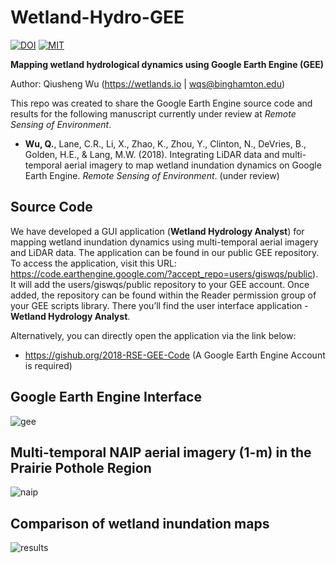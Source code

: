 # Wetland-Hydro-GEE

[![DOI](https://zenodo.org/badge/145987260.svg)](https://zenodo.org/badge/latestdoi/145987260)
[![MIT](https://img.shields.io/badge/License-MIT-yellow.svg)](https://opensource.org/licenses/MIT)


**Mapping wetland hydrological dynamics using Google Earth Engine (GEE)**

Author: Qiusheng Wu (https://wetlands.io | wqs@binghamton.edu)

This repo was created to share the Google Earth Engine source code and results for the following manuscript currently under review at *Remote Sensing of Environment*. 

* **Wu, Q.**, Lane, C.R., Li, X., Zhao, K., Zhou, Y., Clinton, N., DeVries, B., Golden, H.E., & Lang, M.W. (2018). Integrating LiDAR data and multi-temporal aerial imagery to map wetland inundation dynamics on Google Earth Engine. *Remote Sensing of Environment*. (under review)

## Source Code

We have developed a GUI application (**Wetland Hydrology Analyst**) for mapping wetland inundation dynamics using multi-temporal aerial imagery and LiDAR data. The application can be found in our public GEE repository. To access the application, visit this URL: https://code.earthengine.google.com/?accept_repo=users/giswqs/public). It will add the users/giswqs/public repository to your GEE account. Once added, the repository can be found within the Reader permission group of your GEE scripts library. There you’ll find the user interface application - **Wetland Hydrology Analyst**.

Alternatively, you can directly open the application via the link below: 
* https://gishub.org/2018-RSE-GEE-Code (A Google Earth Engine Account is required)


## Google Earth Engine Interface
![gee](https://wetlands.io/file/images/gee.png)

## Multi-temporal NAIP aerial imagery (1-m) in the Prairie Pothole Region
![naip](https://wetlands.io/file/images/gee-naip.png)

## Comparison of wetland inundation maps
![results](https://wetlands.io/file/images/gee-results.png)
